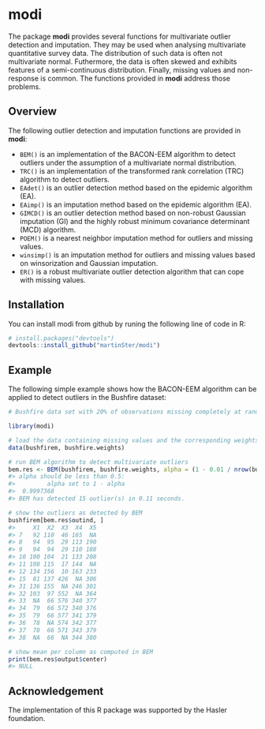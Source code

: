 
<!-- README.md is generated from README.Rmd. Please edit that file -->

# modi

The package **modi** provides several functions for multivariate outlier
detection and imputation. They may be used when analysing multivariate
quantitative survey data. The distribution of such data is often not
multivariate normal. Futhermore, the data is often skewed and exhibits
features of a semi-continuous distribution. Finally, missing values and
non-response is common. The functions provided in **modi** address those
problems.

## Overview

The following outlier detection and imputation functions are provided in
**modi**:

  - `BEM()` is an implementation of the BACON-EEM algorithm to detect
    outliers under the assumption of a multivariate normal distribution.
  - `TRC()` is an implementation of the transformed rank correlation
    (TRC) algorithm to detect outliers.
  - `EAdet()` is an outlier detection method based on the epidemic
    algorithm (EA).
  - `EAimp()` is an imputation method based on the epidemic algorithm
    (EA).
  - `GIMCD()` is an outlier detection method based on non-robust
    Gaussian imputation (GI) and the highly robust minimum covariance
    determinant (MCD) algorithm.
  - `POEM()` is a nearest neighbor imputation method for outliers and
    missing values.
  - `winsimp()` is an imputation method for outliers and missing values
    based on winsorization and Gaussian imputation.
  - `ER()` is a robust multivariate outlier detection algorithm that can
    cope with missing values.

## Installation

You can install modi from github by runing the following line of code in
R:

``` r
# install.packages("devtools")
devtools::install_github("martinSter/modi")
```

## Example

The following simple example shows how the BACON-EEM algorithm can be
applied to detect outliers in the Bushfire
dataset:

``` r
# Bushfire data set with 20% of observations missing completely at random (MCAR)

library(modi)

# load the data containing missing values and the corresponding weights
data(bushfirem, bushfire.weights)

# run BEM algorithm to detect multivariate outliers
bem.res <- BEM(bushfirem, bushfire.weights, alpha = (1 - 0.01 / nrow(bushfirem)))
#> alpha should be less than 0.5:
#>         alpha set to 1 - alpha
#>  0.9997368
#> BEM has detected 15 outlier(s) in 0.11 seconds.

# show the outliers as detected by BEM
bushfirem[bem.res$outind, ]
#>     X1  X2  X3  X4  X5
#> 7   92 110  46 165  NA
#> 8   94  95  29 113 190
#> 9   94  94  29 110 188
#> 10 100 104  21 133 208
#> 11 108 115  17 144  NA
#> 12 134 156  10 163 233
#> 15  81 137 426  NA 306
#> 31 136 155  NA 246 301
#> 32 103  97 552  NA 364
#> 33  NA  66 576 340 377
#> 34  79  66 572 340 376
#> 35  79  66 577 341 379
#> 36  78  NA 574 342 377
#> 37  78  66 571 343 379
#> 38  NA  66  NA 344 380

# show mean per column as computed in BEM
print(bem.res$output$center)
#> NULL
```

## Acknowledgement

The implementation of this R package was supported by the Hasler
foundation.
